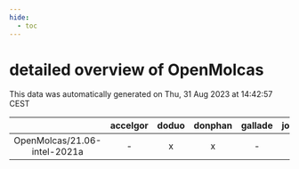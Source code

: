 ```yaml
---
hide:
  - toc
---
```


detailed overview of OpenMolcas
===============================


This data was automatically generated on Thu, 31 Aug 2023 at 14:42:57 CEST  

| |accelgor|doduo|donphan|gallade|joltik|skitty|swalot|victini|
| :---: | :---: | :---: | :---: | :---: | :---: | :---: | :---: | :---: |
|OpenMolcas/21.06-intel-2021a|-|x|x|-|x|x|x|x|

